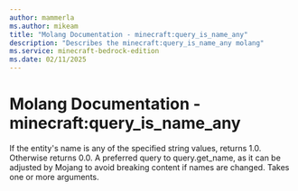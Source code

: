 ```yaml
---
author: mammerla
ms.author: mikeam
title: "Molang Documentation - minecraft:query_is_name_any"
description: "Describes the minecraft:query_is_name_any molang"
ms.service: minecraft-bedrock-edition
ms.date: 02/11/2025 
---
```


# Molang Documentation - minecraft:query_is_name_any

If the entity's name is any of the specified string values, returns 1.0. Otherwise returns 0.0. A preferred query to query.get_name, as it can be adjusted by Mojang to avoid breaking content if names are changed. Takes one or more arguments.
